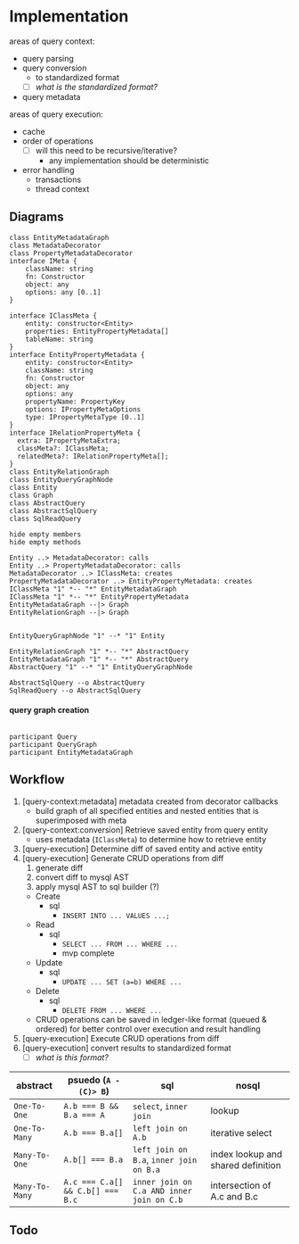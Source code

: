 # Implementation

areas of query context:
- query parsing
- query conversion
    - to standardized format
    - [ ] _what is the standardized format?_
- query metadata

areas of query execution:
- cache
- order of operations
    - [ ] will this need to be recursive/iterative?
        - any implementation should be deterministic
- error handling
    - transactions
    - thread context    


## Diagrams

```plantuml
class EntityMetadataGraph
class MetadataDecorator
class PropertyMetadataDecorator
interface IMeta {
    className: string
    fn: Constructor
    object: any
    options: any [0..1]
}

interface IClassMeta {
    entity: constructor<Entity>
    properties: EntityPropertyMetadata[]
    tableName: string
}
interface EntityPropertyMetadata {
    entity: constructor<Entity>
    className: string
    fn: Constructor
    object: any
    options: any
    propertyName: PropertyKey
    options: IPropertyMetaOptions
    type: IPropertyMetaType [0..1]
}
interface IRelationPropertyMeta {
  extra: IPropertyMetaExtra;
  classMeta?: IClassMeta;
  relatedMeta?: IRelationPropertyMeta[];
}
class EntityRelationGraph
class EntityQueryGraphNode
class Entity
class Graph
class AbstractQuery
class AbstractSqlQuery
class SqlReadQuery

hide empty members
hide empty methods

Entity ..> MetadataDecorator: calls
Entity ..> PropertyMetadataDecorator: calls
MetadataDecorator ..> IClassMeta: creates
PropertyMetadataDecorator ..> EntityPropertyMetadata: creates
IClassMeta "1" *-- "*" EntityMetadataGraph
IClassMeta "1" *-- "*" EntityPropertyMetadata
EntityMetadataGraph --|> Graph
EntityRelationGraph --|> Graph
```

```

EntityQueryGraphNode "1" --* "1" Entity

EntityRelationGraph "1" *-- "*" AbstractQuery 
EntityMetadataGraph "1" *-- "*" AbstractQuery
AbstractQuery "1" --* "1" EntityQueryGraphNode

AbstractSqlQuery --o AbstractQuery
SqlReadQuery --o AbstractSqlQuery 
```


#### query graph creation 
```plantuml

participant Query
participant QueryGraph
participant EntityMetadataGraph

```

## Workflow

1. [query-context:metadata] metadata created from decorator callbacks
    * build graph of all specified entities and nested entities that is superimposed with meta
2. [query-context:conversion] Retrieve saved entity from query entity
    * uses metadata (`IClassMeta`) to determine how to retrieve entity 
3. [query-execution] Determine diff of saved entity and active entity 
4. [query-execution] Generate CRUD operations from diff
    1. generate diff
    2. convert diff to mysql AST
    2. apply mysql AST to sql builder (?)
    * Create
        - sql
            - `INSERT INTO ... VALUES ...;`
    * Read
        - sql
            - `SELECT ... FROM ... WHERE ...`
            - mvp complete
    * Update
        - sql
            - `UPDATE ... SET (a=b) WHERE ...`
    * Delete
        - sql
            - `DELETE FROM ... WHERE ...`
    * CRUD operations can be saved in ledger-like format (queued & ordered) for better control over execution and result handling
5. [query-execution] Execute CRUD operations from diff
6. [query-execution] convert results to standardized format
    - [ ] _what is this format?_

| abstract | psuedo (`A -(C)> B`) | sql | nosql
|----------|--------|-----| -----
|`One-To-One`| `A.b === B && B.a === A` | `select`, `inner join`| lookup
|`One-To-Many`| `A.b === B.a[]`  |`left join on A.b`| iterative select
|`Many-To-One`| `A.b[] === B.a`|`left join on B.a`, `inner join on B.a` | index lookup and shared definition
|`Many-To-Many`| `A.c === C.a[] && C.b[] === B.c` | `inner join on C.a AND inner join on C.b` | intersection of A.c and B.c


## Todo
